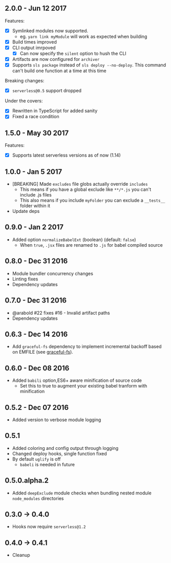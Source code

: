 ## 2.0.0 - Jun 12 2017

Features:
- [x] Symlinked modules now supported. 
  - eg. `yarn link myModule` will work as expected when building
- [x] Build times improved
- [x] CLI output imrpoved
  - [x] Can now specify the `silent` option to hush the CLI
- [x] Artifacts are now configured for `archiver` 
- [x] Supports `sls package` instead of `sls deploy --no-deploy`. This command can't build one function at a time at this time

Breaking changes:
- [x] `serverless@0.5` support dropped

Under the covers:
- [x] Rewritten in TypeScript for added sanity
- [x] Fixed a race condition

## 1.5.0 - May 30 2017
Features:
- [x] Supports latest serverless versions as of now (1.14)


## 1.0.0 - Jan 5 2017
- [BREAKING] Made `excludes` file globs actually override `includes`
  - This means if you have a global exclude like `**/*.js` you can't include .js files
  - This also means if you include `myFolder` you can exclude a `__tests__` folder within it
- Update deps

## 0.9.0 - Jan 2 2017
- Added option `normalizeBabelExt` (boolean) (default: `false`)
  - When `true`, `.jsx` files are renamed to `.js` for babel compiled source 

## 0.8.0 - Dec 31 2016
- Module bundler concurrency changes
- Linting fixes
- Dependency updates

## 0.7.0 - Dec 31 2016
- @arabold #22 fixes #16 - Invalid artifact paths
- Dependency updates

## 0.6.3 - Dec 14 2016
- Add `graceful-fs` dependency to implement incremental backoff
based on EMFILE (see [graceful-fs](https://github.com/isaacs/node-graceful-fs)).

## 0.6.0 - Dec 08 2016
- Added `babili` option,ES6+ aware minification of source code
  - Set this to true to augment your existing babel tranform with minification

## 0.5.2 - Dec 07 2016
- Added version to verbose module logging

## 0.5.1
- Added coloring and config output through logging
- Changed deploy hooks, single function fixed
- By default `uglify` is off
  - `babeli` is needed in future

## 0.5.0.alpha.2
- Added `deepExclude` module checks when bundling nested module `node_modules` directories
## 0.3.0 -> 0.4.0
- Hooks now require `serverless@1.2`
## 0.4.0 -> 0.4.1
- Cleanup
